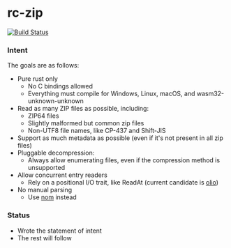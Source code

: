 # rc-zip

[![Build Status](https://travis-ci.org/rust-compress/rc-zip.svg?branch=master)](https://travis-ci.org/rust-compress/rc-zip)

### Intent

The goals are as follows:

  * Pure rust only
    * No C bindings allowed
    * Everything must compile for Windows, Linux, macOS, and wasm32-unknown-unknown
  * Read as many ZIP files as possible, including:
    * ZIP64 files
    * Slightly malformed but common zip files
    * Non-UTF8 file names, like CP-437 and Shift-JIS
  * Support as much metadata as possible (even if it's not present in all zip files)
  * Pluggable decompression:
    * Always allow enumerating files, even if the compression method is unsupported
  * Allow concurrent entry readers
    * Rely on a positional I/O trait, like ReadAt (current candidate is [olio](https://crates.io/crates/olio))
  * No manual parsing
    * Use [nom](https://crates.io/crates/nom) instead

### Status

  * Wrote the statement of intent
  * The rest will follow

